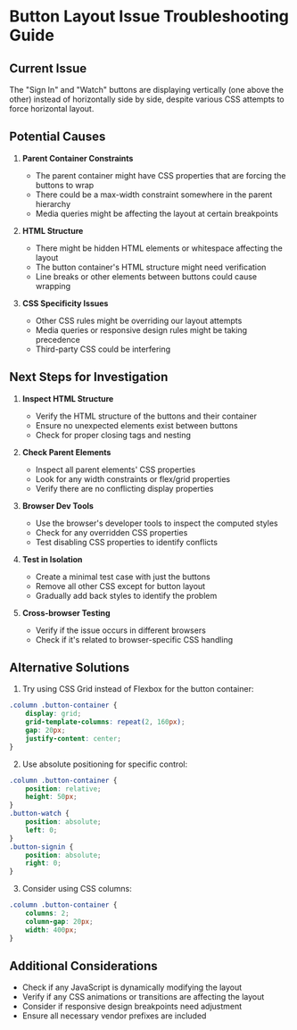 # Button Layout Issue Troubleshooting Guide

## Current Issue
The "Sign In" and "Watch" buttons are displaying vertically (one above the other) instead of horizontally side by side, despite various CSS attempts to force horizontal layout.

## Potential Causes

1. **Parent Container Constraints**
   - The parent container might have CSS properties that are forcing the buttons to wrap
   - There could be a max-width constraint somewhere in the parent hierarchy
   - Media queries might be affecting the layout at certain breakpoints

2. **HTML Structure**
   - There might be hidden HTML elements or whitespace affecting the layout
   - The button container's HTML structure might need verification
   - Line breaks or other elements between buttons could cause wrapping

3. **CSS Specificity Issues**
   - Other CSS rules might be overriding our layout attempts
   - Media queries or responsive design rules might be taking precedence
   - Third-party CSS could be interfering

## Next Steps for Investigation

1. **Inspect HTML Structure**
   - Verify the HTML structure of the buttons and their container
   - Ensure no unexpected elements exist between buttons
   - Check for proper closing tags and nesting

2. **Check Parent Elements**
   - Inspect all parent elements' CSS properties
   - Look for any width constraints or flex/grid properties
   - Verify there are no conflicting display properties

3. **Browser Dev Tools**
   - Use the browser's developer tools to inspect the computed styles
   - Check for any overridden CSS properties
   - Test disabling CSS properties to identify conflicts

4. **Test in Isolation**
   - Create a minimal test case with just the buttons
   - Remove all other CSS except for button layout
   - Gradually add back styles to identify the problem

5. **Cross-browser Testing**
   - Verify if the issue occurs in different browsers
   - Check if it's related to browser-specific CSS handling

## Alternative Solutions

1. Try using CSS Grid instead of Flexbox for the button container:
```css
.column .button-container {
    display: grid;
    grid-template-columns: repeat(2, 160px);
    gap: 20px;
    justify-content: center;
}
```

2. Use absolute positioning for specific control:
```css
.column .button-container {
    position: relative;
    height: 50px;
}
.button-watch {
    position: absolute;
    left: 0;
}
.button-signin {
    position: absolute;
    right: 0;
}
```

3. Consider using CSS columns:
```css
.column .button-container {
    columns: 2;
    column-gap: 20px;
    width: 400px;
}
```

## Additional Considerations
- Check if any JavaScript is dynamically modifying the layout
- Verify if any CSS animations or transitions are affecting the layout
- Consider if responsive design breakpoints need adjustment
- Ensure all necessary vendor prefixes are included